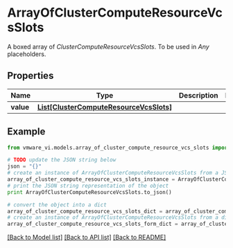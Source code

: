 # ArrayOfClusterComputeResourceVcsSlots

A boxed array of *ClusterComputeResourceVcsSlots*. To be used in *Any* placeholders. 

## Properties
Name | Type | Description | Notes
------------ | ------------- | ------------- | -------------
**value** | [**List[ClusterComputeResourceVcsSlots]**](ClusterComputeResourceVcsSlots.md) |  | 

## Example

```python
from vmware_vi.models.array_of_cluster_compute_resource_vcs_slots import ArrayOfClusterComputeResourceVcsSlots

# TODO update the JSON string below
json = "{}"
# create an instance of ArrayOfClusterComputeResourceVcsSlots from a JSON string
array_of_cluster_compute_resource_vcs_slots_instance = ArrayOfClusterComputeResourceVcsSlots.from_json(json)
# print the JSON string representation of the object
print ArrayOfClusterComputeResourceVcsSlots.to_json()

# convert the object into a dict
array_of_cluster_compute_resource_vcs_slots_dict = array_of_cluster_compute_resource_vcs_slots_instance.to_dict()
# create an instance of ArrayOfClusterComputeResourceVcsSlots from a dict
array_of_cluster_compute_resource_vcs_slots_form_dict = array_of_cluster_compute_resource_vcs_slots.from_dict(array_of_cluster_compute_resource_vcs_slots_dict)
```
[[Back to Model list]](../README.md#documentation-for-models) [[Back to API list]](../README.md#documentation-for-api-endpoints) [[Back to README]](../README.md)


